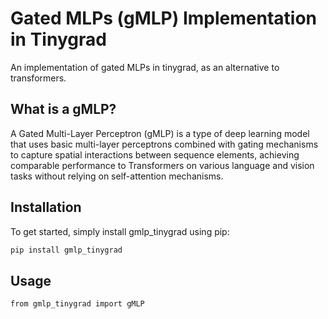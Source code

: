 # Gated MLPs (gMLP) Implementation in Tinygrad

An implementation of gated MLPs in tinygrad, as an alternative to transformers.

## What is a gMLP?

A Gated Multi-Layer Perceptron (gMLP) is a type of deep learning model that uses basic multi-layer perceptrons combined with gating mechanisms to capture spatial interactions between sequence elements, achieving comparable performance to Transformers on various language and vision tasks without relying on self-attention mechanisms.

## Installation

To get started, simply install gmlp_tinygrad using pip:

```bash
pip install gmlp_tinygrad
```

## Usage
```bash
from gmlp_tinygrad import gMLP
```
